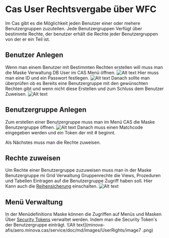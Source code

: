 # Cas User Rechtsvergabe über WFC

Im Cas gibt es die Möglichkeit jeden Benutzer einer oder mehere Benutzergruppen zuzuteilen.
Jede Benutzergruppen Verfügt über bestimmte Rechte, der benutzer erhält die Rechte jeder Benutzergruppen von der er ein Teil ist.

## Benutzer Anlegen

Wenn man einem Benutzer mit Bestimmten Rechten erstellen will muss man die Maske Verwaltung DB User im CAS Menü öffnen.
![Alt text](minova-afis/aero.minova.cas/service/doc/md/images/UserRights/image0.png)
Hier muss man eine ID und ein Passwort festlegen.
![Alt text](minova-afis/aero.minova.cas/service/doc/md/images/UserRights/image1.png)
Danach sollte man überprüfen ob es Bereits eine Benutzergruppe mit den gewünschten Rechten gibt und wenn nicht diese Erstellen und zum Schluss dem Benutzer Zuweisen.
![Alt text](minova-afis/aero.minova.cas/service/doc/md/images/UserRights/image3.png)
## Benutzergruppe Anlegen

Zum erstellen einer Benutzergruppe muss man im Menü CAS die Maske Benutzergruppe öffnen.
![Alt text](minova-afis/aero.minova.cas/service/doc/md/images/UserRights/image4.png)
Danach muss einen Matchcode eingegeben werden und ein Token der mit # beginnt. 

Als Nächstes muss man die Rechte zuweisen.

## Rechte zuweisen

Um Rechte einer Benutzergruppe zuzuweisen muss man in der Maske Benutzergruppe mi Grid Verwaltung Gruppenrechte die Views, Prozeduren und Tabellen Eintragen auf die Benutzergruppe Zugriff haben soll. Hier Kann auch die 
[Reihensicherung](https://github.com/minova-afis/aero.minova.cas/blob/main/service/doc/adoc/security.adoc#tabellenzugriffserlaubnis:~:text=Methoden%20weiter%20gereicht.-,Row%2DLevel%2DSecurity,-Da%20jeder%20User) einschalten.
![Alt text](minova-afis/aero.minova.cas/service/doc/md/images/UserRights/image5.png)
## Menü Verwaltung
In der Menüdefinitions Maske können die Zugriffen auf Menüs und Masken Über [Security Tokens](https://github.com/minova-afis/aero.minova.cas/blob/main/service/doc/adoc/security.adoc#securitytoken:~:text=vom%20CAS%20haben.-,SecurityToken,-Jeder%20User%20erh%C3%A4lt) verwaltet werden. Indem man die Security Token's der Benutzergruppe einträgt.
![Alt text](minova-afis/aero.minova.cas/service/doc/md/images/UserRights/image7
.png)


